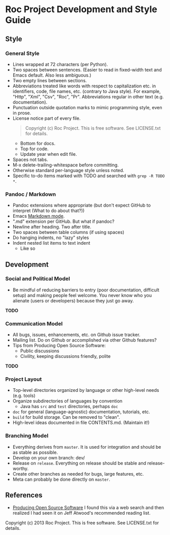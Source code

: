 Roc Project Development and Style Guide
=======================================


Style
-----


### General Style ###

* Lines wrapped at 72 characters (per Python).
* Two spaces between sentences.  (Easier to read in fixed-width text and
  Emacs default.  Also less ambiguous.)
* Two empty lines between sections.
* Abbreviations treated like words with respect to capitalization
  etc. in identifiers, code, file names, etc. (contrary to Java
  style).  For example, "Http", "Xml", "Csv", "Roc", "Pr".
  Abbreviations regular in other text (e.g. documentation).
* Punctuation outside quotation marks to mimic programming style, even
  in prose.
* License notice part of every file.
  > Copyright (c) <year> Roc Project.  This is free software.  See LICENSE.txt for details.
  * Bottom for docs.
  * Top for code.
  * Update year when edit file.
* Spaces not tabs.
* M-x delete-trailing-whitespace before committing.
* Otherwise standard per-language style unless noted.
* Specific to-do items marked with TODO and searched with `grep -R TODO *`.


### Pandoc / Markdown ###

* Pandoc extensions where appropriate (but don't expect GitHub to
  interpret (What to do about that?))
* Emacs [Markdown mode](http://jblevins.org/projects/markdown-mode/).
* ".md" extension per GitHub.  But what if pandoc?
* Newline after heading.  Two after title.
* Two spaces between table columns (if using spaces)
* Do hanging indents, no "lazy" styles
* Indent nested list items to text indent
  * Like so


Development
-----------


### Social and Political Model ###

* Be mindful of reducing barriers to entry (poor documentation,
  difficult setup) and making people feel welcome.  You never know who
  you alienate (users or developers) because they just go away.

**TODO**


### Communication Model ###

* All bugs, issues, enhancements, etc. on Github issue tracker.
* Mailing list.  Do on Github or accomplished via other Github features?
* Tips from Producing Open Source Software:
  * Public discussions
  * Civility, keeping discussions friendly, polite

**TODO**


### Project Layout ###

* Top-level directories organized by language or other high-level needs
  (e.g. tools)
* Organize subdirectories of languages by convention
  * Java has `src` and `test` directories, perhaps `doc`
* `doc` for general (language-agnostic) documentation, tutorials, etc.
* `build` for build storage.  Can be removed to "clean".
* High-level ideas documented in file CONTENTS.md.  (Maintain it!)


### Branching Model ###

* Everything derives from `master`.  It is used for integration and
  should be as stable as possible.
* Develop on your own branch: dev/<username>
* Release on `release`.  Everything on release should be stable and
  release-worthy.
* Create other branches as needed for bugs, large features, etc.
* Meta can probably be done directly on `master`.


References
----------

* [Producing Open Source
  Software](http://producingoss.com/en/index.html) I found this via a
  web search and then realized I had seen it on Jeff Atwood's
  recommended reading list.


Copyright (c) 2013 Roc Project.  This is free software.  See LICENSE.txt
for details.
